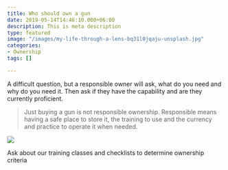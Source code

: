```yaml
---
title: Who should own a gun
date: 2019-05-14T14:46:10.000+06:00
description: This is meta description
type: featured
image: "/images/my-life-through-a-lens-bq31l0jqaju-unsplash.jpg"
categories:
- Ownership
tags: []

---
```

A difficult question, but a responsible owner will ask, what do you need and why do you need it. Then ask if they have the capability and are they currently proficient.

> Just buying a gun is not responsible ownership. Responsible means having a safe place to store it, the training to use and the currency and practice to operate it when needed.

![](../images/post-img.jpg)

Ask about our training classes and checklists to determine ownership criteria